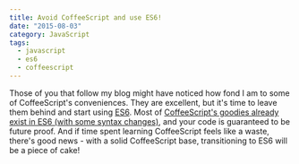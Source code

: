 ```yaml
---
title: Avoid CoffeeScript and use ES6!
date: "2015-08-03"
category: JavaScript
tags:
  - javascript
  - es6
  - coffeescript
---
```


Those of you that follow my blog might have noticed how fond I am to some of CoffeeScript's conveniences. They are excellent, but it's time to leave them behind and start using [ES6](http://es6-features.org/). Most of [CoffeeScript's goodies already exist in ES6 (with some syntax changes)](https://robots.thoughtbot.com/replace-coffeescript-with-es6), and your code is guaranteed to be future proof. And if time spent learning CoffeeScript feels like a waste, there's good news - with a solid CoffeeScript base, transitioning to ES6 will be a piece of cake!

